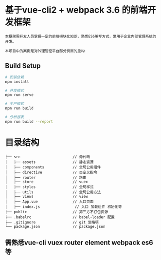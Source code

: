 # 基于vue-cli2 + webpack 3.6 的前端开发框架

    本框架需开发人员掌握一定的前端模块化知识，熟悉ES6编写方式，常用于企业内部管理系统的开发。
    
    本项目中的案例是对外理管控平台部分页面的重构

## Build Setup

``` bash
# 安装依赖
npm install

# 开发模式
npm run serve

# 生产模式
npm run build

# 分析报表
npm run build --report
```

# 目录结构

```
├── src                        // 源代码
│   ├── assets                 // 静态资源
│   ├── components             // 全局公用组件
│   ├── directive              // 自定义指令
│   ├── router                 // 路由
│   ├── store                  // vuex
│   ├── styles                 // 全局样式
│   ├── utils                  // 全局公用方法
│   ├── views                  // view
│   ├── App.vue                // 入口页面
│   ├── index.js                // 入口 加载组件 初始化等
├── public                     // 第三方不打包资源
├── .babelrc                   // babel-loader 配置
├── .gitignore                 // git 忽略项
└── package.json               // package.json
```

## 需熟悉vue-cli vuex router element webpack es6等
